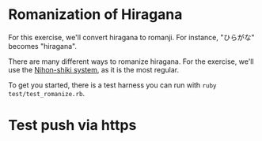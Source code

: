 # Romanization of Hiragana

For this exercise, we'll convert hiragana to romanji. For instance, "ひらがな" becomes "hiragana".

There are many different ways to romanize hiragana. For the exercise, we'll use the [Nihon-shiki system](http://en.wikipedia.org/wiki/Nihon-shiki_romanization), as it is the most regular.

To get you started, there is a test harness you can run with `ruby test/test_romanize.rb`.

# Test push via https
